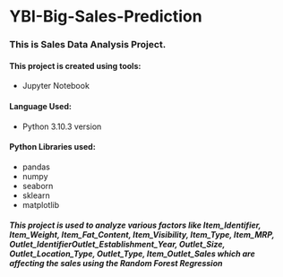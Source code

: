 # YBI-Big-Sales-Prediction

### This is Sales Data Analysis Project.
#### This project is created using tools:
- Jupyter Notebook
#### Language Used:
- Python 3.10.3 version
#### Python Libraries used:
- pandas
- numpy
- seaborn
- sklearn
- matplotlib
##### This project is used to analyze various factors like Item_Identifier, Item_Weight, Item_Fat_Content, Item_Visibility, Item_Type, Item_MRP, Outlet_IdentifierOutlet_Establishment_Year, Outlet_Size, Outlet_Location_Type, Outlet_Type, Item_Outlet_Sales which are affecting the sales using the *Random Forest Regression*
